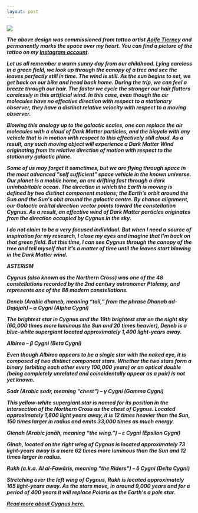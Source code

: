 ```yaml
---
layout: post
---
```

<img src="{{ site.baseurl }}/images/Cyg_Drawing.png" class="fit image">

<b><em> The above design was commissioned from tattoo artist <a href="mailto:spaoife1991@gmail.com" > Aoife Tierney</a> and permanently marks the space over my heart. You can find a picture of the tattoo on my <a href="https://www.instagram.com/regnidorhcs/">Instagram account</a>.

Let us all remember a warm sunny day from our childhood. Lying careless in a green field, we look up through the canopy of a tree and see the leaves perfectly still in time. The wind is still. As the sun begins to set, we get back on our bike and head back home. During the trip, we can feel a breeze through our hair. The faster we cycle the stronger our hair flutters carelessly in this artificial wind. In this case, even though the air molecules have no effective direction with respect to a stationary observer, they have a distinct relative velocity with respect to a moving observer.

Blowing this analogy up to the galactic scales, one can replace the air molecules with a cloud of Dark Matter particles, and the bicycle with any vehicle that is in motion with respect to this effectively still cloud. As a result, any such moving object will experience a Dark Matter Wind originating from its relative direction of motion with respect to the stationary galactic plane.

Some of us may forget it sometimes, but we are flying through space in the most advanced "self sufficient" space vehicle in the known universe. Our planet is a mobile home, an arc drifting fast through a dark uninhabitable ocean. The direction in which the Earth is moving is defined by two distinct component motions; the Earth's orbit around the Sun and the Sun's obit around the galactic centre. By chance alignment, our Galactic orbital direction vector points toward the constellation Cygnus. As a result, an effective wind of Dark Matter particles originates from the direction occupied by Cygnus in the sky.

I do not claim to be a very focused individual. But when I need a source of inspiration for my research, I close my eyes and imagine that I'm back on that green field. But this time, I can see Cygnus through the canopy of the tree and tell myself that it's a matter of time until the leaves start blowing in the Dark Matter wind.


 <strong>  ASTERISM

Cygnus (also known as the Northern Cross) was one of the 48 constellations recorded by the 2nd century astronomer Ptolemy, and represents one of the 88 modern constellations.

 <b> Deneb (Arabic dhaneb, meaning “tail,” from the phrase Dhanab ad-Dajājah) – α Cygni (Alpha Cygni)

The brightest star in Cygnus and the 19th brightest star on the night sky (60,000 times more luminous the Sun and 20 times heavier), Deneb is a blue-white supergiant located approximately 1,400 light-years away.

<b> Albireo – β Cygni (Beta Cygni)

Even though Albireo appears to be a single star with the naked eye, it is composed of two distinct component stars. Whether the two stars form a binary (orbiting each other every 100,000 years) or an optical double (being completely unrelated and coincidentally appear as a pair) is not yet known.

 <b> Sadr (Arabic ṣadr, meaning "chest") – γ Cygni (Gamma Cygni)

This yellow-white supergiant star is named for its position in the intersection of the Northern Cross as the chest of Cygnus. Located approximately 1,800 light years away, it is 12 times heavier than the Sun, 150 times larger in radius and emits 33,000 times as much energy.


 <b> Gienah (Arabic janāħ, meaning “the wing.”) – ε Cygni (Epsilon Cygni)

Ginah, located on the right wing of Cygnus is located approximately 73 light-years away is a mere 62 times more luminous than the Sun and 12 times larger in radius.

 <b> Rukh (a.k.a. Al al-Fawāris, meaning "the Riders") – δ Cygni (Delta Cygni)

Stretching over the left wing of Cygnus, Rukh is located approximately 165 light-years away. As the stars move, in around 9,000 years and for a period of 400 years it will replace Polaris as the Earth's a pole star.

 <b> <a href="https://www.constellation-guide.com/constellation-list/cygnus-constellation/" > Read more about Cygnus here.</a>
